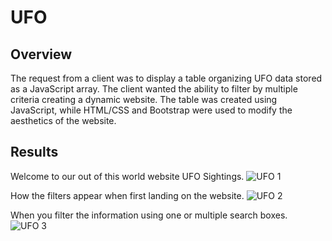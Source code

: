 # UFO
## Overview

The request from a client was to display a table organizing UFO data stored as a JavaScript array. The client wanted the ability to filter by multiple criteria creating a dynamic website. The table was created using JavaScript, while HTML/CSS and Bootstrap were used to modify the aesthetics of the website.

## Results

Welcome to our out of this world website UFO Sightings.
![UFO 1](https://user-images.githubusercontent.com/100821974/170889804-60d6a68e-d7c8-4465-97bf-b324d7f2d6e5.png)

How the filters appear when first landing on the website.
![UFO 2](https://user-images.githubusercontent.com/100821974/170890137-8f504a93-9297-4e95-ae23-5186a1218ca5.png)

When you filter the information using one or multiple search boxes.
![UFO 3](https://user-images.githubusercontent.com/100821974/170890278-f249383b-42f4-49a6-90b2-6be205859ccc.png)
